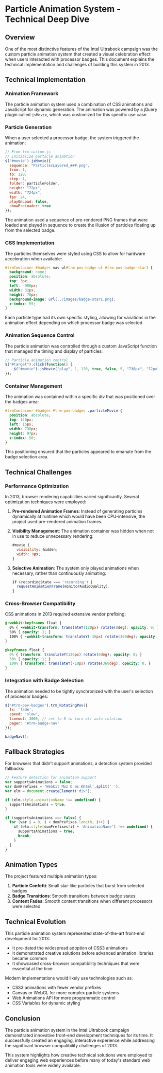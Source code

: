 # Particle Animation System - Technical Deep Dive

## Overview

One of the most distinctive features of the Intel Ultrabook campaign was the custom particle animation system that created a visual celebration effect when users interacted with processor badges. This document explains the technical implementation and challenges of building this system in 2013.

## Technical Implementation

### Animation Framework

The particle animation system used a combination of CSS animations and JavaScript for dynamic generation. The animation was powered by a jQuery plugin called `jsMovie`, which was customized for this specific use case.

### Particle Generation

When a user selected a processor badge, the system triggered the animation:

```javascript
// From trm-custom.js
// Initialize particle animation
$('#movie').jsMovie({
  sequence: "ParticlesLayered_###.png",
  from: 1,
  to: 120,
  step: 1,
  folder: particleFolder,
  height: "72px",
  width: "724px",
  fps: 24, 
  playOnLoad: false,
  showPreLoader: true
});
```

The animation used a sequence of pre-rendered PNG frames that were loaded and played in sequence to create the illusion of particles floating up from the selected badge.

### CSS Implementation

The particles themselves were styled using CSS to allow for hardware acceleration when available:

```css
#trmContainer #badges nav ul#trm-pov-badge-ul #trm-pov-badge-star1 {
  background: none;
  position: absolute;
  top: 3px;
  left: -900px;
  width: 32px;
  height: 78px;
  background-image: url(../images/badge-star1.png);
  z-index: 55;
}
```

Each particle type had its own specific styling, allowing for variations in the animation effect depending on which processor badge was selected.

### Animation Sequence Control

The particle animation was controlled through a custom JavaScript function that managed the timing and display of particles:

```javascript
// Particle animation control
$("#target").click(function() {
    $("#movie").jsMovie("play", 1, 120, true, false, 5, "738px", "72px");
});
```

### Container Management

The animation was contained within a specific div that was positioned over the badges area:

```css
#trmContainer #badges #trm-pov-badges .particleMovie {
  position: absolute;
  top: 140px;
  left: 15px;
  width: 738px;
  height: 97px;
  z-index: 50;
}
```

This positioning ensured that the particles appeared to emanate from the badge selection area.

## Technical Challenges

### Performance Optimization

In 2013, browser rendering capabilities varied significantly. Several optimization techniques were employed:

1. **Pre-rendered Animation Frames**: Instead of generating particles dynamically at runtime which would have been CPU-intensive, the project used pre-rendered animation frames.

2. **Visibility Management**: The animation container was hidden when not in use to reduce unnecessary rendering:
   ```javascript
   #movie {
     visibility: hidden;
     width: 0px;
   }
   ```

3. **Selective Animation**: The system only played animations when necessary, rather than continuously animating:
   ```javascript
   if (recordingState === 'recording') {
     requestAnimationFrame(monitorAudioQuality);
   }
   ```

### Cross-Browser Compatibility

CSS animations in 2013 required extensive vendor prefixing:

```css
@-webkit-keyframes float {
  0% { -webkit-transform: translateY(120px) rotate(0deg); opacity: 0; }
  50% { opacity: 1; }
  100% { -webkit-transform: translateY(-10px) rotate(360deg); opacity: 0; }
}

@keyframes float {
  0% { transform: translateY(120px) rotate(0deg); opacity: 0; }
  50% { opacity: 1; }
  100% { transform: translateY(-10px) rotate(360deg); opacity: 0; }
}
```

### Integration with Badge Selection

The animation needed to be tightly synchronized with the user's selection of processor badges:

```javascript
$('#trm-pov-badges').trm_RotatingPov({
  fx: 'fade',
  speed: 'slow',
  timeout: 3000, // set to 0 to turn off auto-rotation
  pager: '#trm-badge-nav'
});

badgeNav();
```

## Fallback Strategies

For browsers that didn't support animations, a detection system provided fallbacks:

```javascript
// Feature detection for animation support
var supportsAnimations = false;
var domPrefixes = 'Webkit Moz O ms Khtml'.split(' ');
var elm = document.createElement('div');

if (elm.style.animationName !== undefined) { 
  supportsAnimations = true; 
}

if (supportsAnimations === false) {
  for (var i = 0; i < domPrefixes.length; i++) {
    if (elm.style[domPrefixes[i] + 'AnimationName'] !== undefined) {
      supportsAnimations = true;
      break;
    }
  }
}
```

## Animation Types

The project featured multiple animation types:

1. **Particle Confetti**: Small star-like particles that burst from selected badges
2. **Badge Transitions**: Smooth transitions between badge states
3. **Content Fades**: Smooth content transitions when different processors were selected

## Technical Evolution

This particle animation system represented state-of-the-art front-end development for 2013:

- It pre-dated the widespread adoption of CSS3 animations
- It demonstrated creative solutions before advanced animation libraries became common
- It showcased cross-browser compatibility techniques that were essential at the time

Modern implementations would likely use technologies such as:
- CSS3 animations with fewer vendor prefixes
- Canvas or WebGL for more complex particle systems
- Web Animations API for more programmatic control
- CSS Variables for dynamic styling

## Conclusion

The particle animation system in the Intel Ultrabook campaign demonstrated innovative front-end development techniques for its time. It successfully created an engaging, interactive experience while addressing the significant browser compatibility challenges of 2013.

This system highlights how creative technical solutions were employed to deliver engaging web experiences before many of today's standard web animation tools were widely available.
